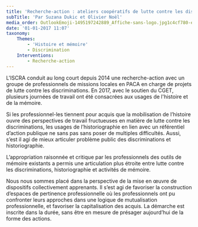```yaml
---
title: 'Recherche-action : ateliers coopératifs de lutte contre les discriminations'
subTitle: 'Par Suzana Dukic et Olivier Noël'
media_order: OutlookEmoji-1495197242889_Affiche-sans-logo.jpg1c4cf780-efb1-41ce-bccb-b4dc78b72670.jpg
date: '01-01-2017 11:07'
taxonomy:
    Themes:
        - 'Histoire et mémoire'
        - Discrimination
    Interventions:
        - Recherche-action
---
```


L'ISCRA conduit au long court depuis 2014 une recherche-action avec un groupe de professionnels de missions locales en PACA en charge de projets de lutte contre les discriminations. En 2017, avec le soutien du CGET, plusieurs journées de travail ont été consacrées aux usages de l'histoire et de la mémoire.

Si les professionnel-les tiennent pour acquis que la mobilisation de l’histoire ouvre des perspectives de travail fructueuses en matière de lutte contre les discriminations, les usages de l’historiographie en lien avec un référentiel d’action publique ne sans pas sans poser de multiples difficultés. Aussi, s’est il agi de mieux articuler problème public des discriminations et historiographie.

L’appropriation raisonnée et critique par les professionnels des outils de mémoire existants a permis une articulation plus étroite entre lutte contre les discriminations, historiographie et activités de mémoire.

Nous nous sommes placé dans la perspective de la mise en œuvre de dispositifs collectivement apprenants. Il s’est agi de favoriser la construction d’espaces de pertinence professionnelle où les professionnels ont pu confronter leurs approches dans une logique de mutualisation professionnelle, et favoriser la capitalisation des acquis. La démarche est inscrite dans la durée, sans être en mesure de présager aujourd’hui de la forme des actions.
